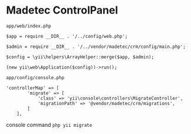 # Madetec ControlPanel

`app/web/index.php`

```
$app = require __DIR__ . '/../config/web.php';

$admin = require __DIR__ . '/../vendor/madetec/crm/config/main.php';

$config = \yii\helpers\ArrayHelper::merge($app, $admin);

(new yii\web\Application($config))->run();
```

`app/config/console.php`

```
'controllerMap' => [
        'migrate' => [
            'class' => 'yii\console\controllers\MigrateController',
            'migrationPath' => '@vendor/madetec/crm/migrations',
        ]
    ], 
```
console command `php yii migrate`